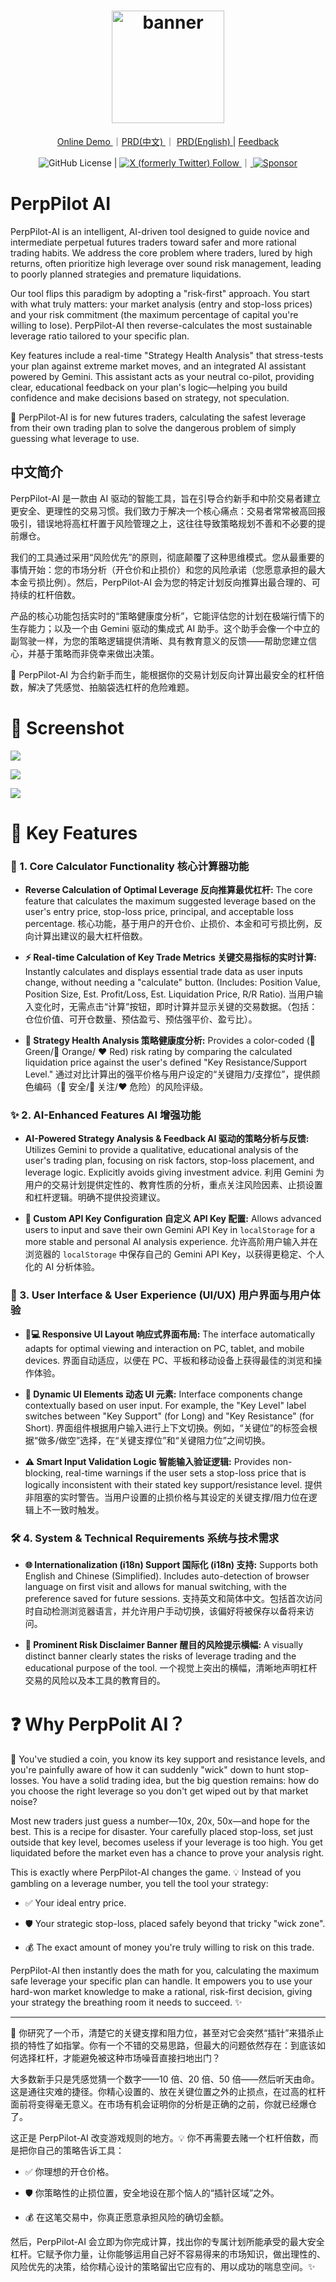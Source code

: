 <h1 align="center">
  <a href="https://perppilot.iamkane.com">
    <img src="asset/perppilot_ai.jpg?raw=true" width="180" height="180" alt="banner" /><br>
  </a>
</h1>

<p align="center"> <a href="https://perppilot.iamkane.com/"> Online Demo </a> ｜<a href="./docs/prd-cn.md">PRD(中文) </a> ｜ <a href="./docs/prd.md">PRD(English) </a> |  <a href="https://github.com/szkane/PerpPilot-A/issues">Feedback</a><br></p>

<div align="center">
  
 ![GitHub License](https://img.shields.io/github/license/szkane/PerpPilot-AI) | <a href="https://x.com/intent/follow?screen_name=szkane" target="_blank"> ![X (formerly Twitter) Follow](https://img.shields.io/twitter/follow/szkane) </a> ｜<a href="docs/sponsor.md" target="_blank"> ![Sponsor](https://img.shields.io/badge/Sponsor-FF6699.svg?logo=githubsponsors&logoColor=white) </a>
</div>

# PerpPilot AI

PerpPilot-AI is an intelligent, AI-driven tool designed to guide novice and intermediate perpetual futures traders toward safer and more rational trading habits. We address the core problem where traders, lured by high returns, often prioritize high leverage over sound risk management, leading to poorly planned strategies and premature liquidations.

Our tool flips this paradigm by adopting a "risk-first" approach. You start with what truly matters: your market analysis (entry and stop-loss prices) and your risk commitment (the maximum percentage of capital you're willing to lose). PerpPilot-AI then reverse-calculates the most sustainable leverage ratio tailored to your specific plan.

Key features include a real-time "Strategy Health Analysis" that stress-tests your plan against extreme market moves, and an integrated AI assistant powered by Gemini. This assistant acts as your neutral co-pilot, providing clear, educational feedback on your plan's logic—helping you build confidence and make decisions based on strategy, not speculation.

🎯 PerpPilot-AI is for new futures traders, calculating the safest leverage from their own trading plan to solve the dangerous problem of simply guessing what leverage to use.

## 中文简介

PerpPilot-AI 是一款由 AI 驱动的智能工具，旨在引导合约新手和中阶交易者建立更安全、更理性的交易习惯。我们致力于解决一个核心痛点：交易者常常被高回报吸引，错误地将高杠杆置于风险管理之上，这往往导致策略规划不善和不必要的提前爆仓。

我们的工具通过采用“风险优先”的原则，彻底颠覆了这种思维模式。您从最重要的事情开始：您的市场分析（开仓价和止损价）和您的风险承诺（您愿意承担的最大本金亏损比例）。然后，PerpPilot-AI 会为您的特定计划反向推算出最合理的、可持续的杠杆倍数。

产品的核心功能包括实时的“策略健康度分析”，它能评估您的计划在极端行情下的生存能力；以及一个由 Gemini 驱动的集成式 AI 助手。这个助手会像一个中立的副驾驶一样，为您的策略逻辑提供清晰、具有教育意义的反馈——帮助您建立信心，并基于策略而非侥幸来做出决策。

🎯 PerpPilot-AI 为合约新手而生，能根据你的交易计划反向计算出最安全的杠杆倍数，解决了凭感觉、拍脑袋选杠杆的危险难题。

# 🌠 Screenshot

![](asset/screenshot_1.png)

![](asset/screenshot_2.png)

![](asset/screenshot_3.png)

# 🌟 Key Features

### 🧮 1. Core Calculator Functionality 核心计算器功能

- **Reverse Calculation of Optimal Leverage 反向推算最优杠杆:**
  The core feature that calculates the maximum suggested leverage based on the user's entry price, stop-loss price, principal, and acceptable loss percentage.
  核心功能，基于用户的开仓价、止损价、本金和可亏损比例，反向计算出建议的最大杠杆倍数。

- **⚡ Real-time Calculation of Key Trade Metrics 关键交易指标的实时计算:**
  Instantly calculates and displays essential trade data as user inputs change, without needing a "calculate" button. (Includes: Position Value, Position Size, Est. Profit/Loss, Est. Liquidation Price, R/R Ratio).
  当用户输入变化时，无需点击“计算”按钮，即时计算并显示关键的交易数据。（包括：仓位价值、可开仓数量、预估盈亏、预估强平价、盈亏比）。

- **🚦 Strategy Health Analysis 策略健康度分析:**
  Provides a color-coded (💚 Green/🧡 Orange/ ❤️ Red) risk rating by comparing the calculated liquidation price against the user's defined "Key Resistance/Support Level."
  通过对比计算出的强平价格与用户设定的“关键阻力/支撑位”，提供颜色编码（💚 安全/🧡 关注/❤️ 危险）的风险评级。

### ✨ 2. AI-Enhanced Features AI 增强功能

- **AI-Powered Strategy Analysis & Feedback AI 驱动的策略分析与反馈:**
  Utilizes Gemini to provide a qualitative, educational analysis of the user's trading plan, focusing on risk factors, stop-loss placement, and leverage logic. Explicitly avoids giving investment advice.
  利用 Gemini 为用户的交易计划提供定性的、教育性质的分析，重点关注风险因素、止损设置和杠杆逻辑。明确不提供投资建议。

- **🔑 Custom API Key Configuration 自定义 API Key 配置:**
  Allows advanced users to input and save their own Gemini API Key in `localStorage` for a more stable and personal AI analysis experience.
  允许高阶用户输入并在浏览器的 `localStorage` 中保存自己的 Gemini API Key，以获得更稳定、个人化的 AI 分析体验。

### 🎨 3. User Interface & User Experience (UI/UX) 用户界面与用户体验

- **📱💻 Responsive UI Layout 响应式界面布局:**
  The interface automatically adapts for optimal viewing and interaction on PC, tablet, and mobile devices.
  界面自动适应，以便在 PC、平板和移动设备上获得最佳的浏览和操作体验。

- **🔄 Dynamic UI Elements 动态 UI 元素:**
  Interface components change contextually based on user input. For example, the "Key Level" label switches between "Key Support" (for Long) and "Key Resistance" (for Short).
  界面组件根据用户输入进行上下文切换。例如，“关键位”的标签会根据“做多/做空”选择，在“关键支撑位”和“关键阻力位”之间切换。

- **⚠️ Smart Input Validation Logic 智能输入验证逻辑:**
  Provides non-blocking, real-time warnings if the user sets a stop-loss price that is logically inconsistent with their stated key support/resistance level.
  提供非阻塞的实时警告。当用户设置的止损价格与其设定的关键支撑/阻力位在逻辑上不一致时触发。

### 🛠️ 4. System & Technical Requirements 系统与技术需求

- **🌐 Internationalization (i18n) Support 国际化 (i18n) 支持:**
  Supports both English and Chinese (Simplified). Includes auto-detection of browser language on first visit and allows for manual switching, with the preference saved for future sessions.
  支持英文和简体中文。包括首次访问时自动检测浏览器语言，并允许用户手动切换，该偏好将被保存以备将来访问。

- **📢 Prominent Risk Disclaimer Banner 醒目的风险提示横幅:**
  A visually distinct banner clearly states the risks of leverage trading and the educational purpose of the tool.
  一个视觉上突出的横幅，清晰地声明杠杆交易的风险以及本工具的教育目的。

# ❓ Why PerpPolit AI？

🧠 You've studied a coin, you know its key support and resistance levels, and you're painfully aware of how it can suddenly "wick" down to hunt stop-losses. You have a solid trading idea, but the big question remains: how do you choose the right leverage so you don't get wiped out by that market noise?

Most new traders just guess a number—10x, 20x, 50x—and hope for the best. This is a recipe for disaster. Your carefully placed stop-loss, set just outside that key level, becomes useless if your leverage is too high. You get liquidated before the market even has a chance to prove your analysis right.

This is exactly where PerpPilot-AI changes the game. 💡 Instead of you gambling on a leverage number, you tell the tool your strategy:

- ✅ Your ideal entry price.

- 🛡️ Your strategic stop-loss, placed safely beyond that tricky "wick zone".

- 💰 The exact amount of money you're truly willing to risk on this trade.

PerpPilot-AI then instantly does the math for you, calculating the maximum safe leverage your specific plan can handle. It empowers you to use your hard-won market knowledge to make a rational, risk-first decision, giving your strategy the breathing room it needs to succeed. ✨

---

🧠 你研究了一个币，清楚它的关键支撑和阻力位，甚至对它会突然“插针”来猎杀止损的特性了如指掌。你有一个不错的交易思路，但最大的问题依然存在：到底该如何选择杠杆，才能避免被这种市场噪音直接扫地出门？

大多数新手只是凭感觉猜一个数字——10 倍、20 倍、50 倍——然后听天由命。这是通往灾难的捷径。你精心设置的、放在关键位置之外的止损点，在过高的杠杆面前将变得毫无意义。在市场有机会证明你的分析是正确的之前，你就已经爆仓了。

这正是 PerpPilot-AI 改变游戏规则的地方。💡 你不再需要去赌一个杠杆倍数，而是把你自己的策略告诉工具：

- ✅ 你理想的开仓价格。

- 🛡️ 你策略性的止损位置，安全地设在那个恼人的“插针区域”之外。

- 💰 在这笔交易中，你真正愿意承担风险的确切金额。

然后，PerpPilot-AI 会立即为你完成计算，找出你的专属计划所能承受的最大安全杠杆。它赋予你力量，让你能够运用自己好不容易得来的市场知识，做出理性的、风险优先的决策，给你精心设计的策略留出它应有的、用以成功的喘息空间。✨
